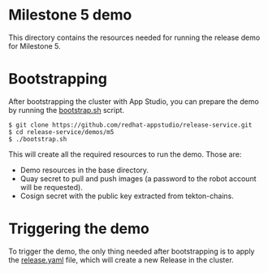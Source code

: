 # Milestone 5 demo

This directory contains the resources needed for running the release demo for Milestone 5.

# Bootstrapping

After bootstrapping the cluster with App Studio, you can prepare the demo by running the [bootstrap.sh](demos/m5/bootstrap.sh) script.
```
$ git clone https://github.com/redhat-appstudio/release-service.git
$ cd release-service/demos/m5
$ ./bootstrap.sh
```
This will create all the required resources to run the demo. Those are:
* Demo resources in the base directory.
* Quay secret to pull and push images (a password to the robot account will be requested).
* Cosign secret with the public key extracted from tekton-chains.

# Triggering the demo

To trigger the demo, the only thing needed after bootstrapping is to apply the [release.yaml](demos/m5/release.yaml) file, which will create a new Release in the cluster.
